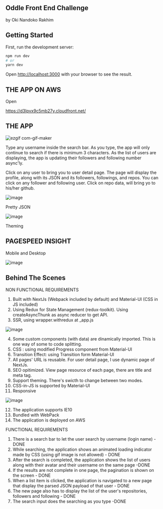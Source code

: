 ## Oddle Front End Challenge 
by Oki Nandoko Rakhim




## Getting Started

First, run the development server:

```bash
npm run dev
# or
yarn dev
```

Open [http://localhost:3000](http://localhost:3000) with your browser to see the result.


## THE APP ON AWS

Open

https://d3lpvx9c5mb27y.cloudfront.net/

## THE APP

![ezgif com-gif-maker](https://user-images.githubusercontent.com/5979589/112435264-16518d00-8d77-11eb-9084-59675a908563.gif)

Type any username inside the search bar. As you type, the app will only continue to search if there is minimum 3 characters.
As the list of users are displaying, the app is updating their followers and following number async'ly. 

Click on any user to bring you to user detail page. The page will display the profile, along with its JSON and its followers, followings, and repos.
You can click on any follower and following user. Click on repo data, will bring yo to his/her github.

![image](https://user-images.githubusercontent.com/5979589/112437529-a09af080-8d79-11eb-8a05-f5adadcfdffe.png)

Pretty JSON

![image](https://user-images.githubusercontent.com/5979589/112437758-dcce5100-8d79-11eb-9398-e4e1ead63820.png)

Theming


## PAGESPEED INSIGHT

Mobile and Desktop

![image](https://user-images.githubusercontent.com/5979589/112432081-f029ee00-8d72-11eb-9c00-2e5c9807e3a1.png)



## Behind The Scenes
NON FUNCTIONAL REQUIREMENTS
1. Built with NextJs (Webpack included by default) and Material-UI (CSS in JS included)
2. Using Redux for State Management (redux-toolkit). Using createAsyncThunk as async reducer to get API.
3. SSR, using wrapper.withredux at _app.js

![image](https://user-images.githubusercontent.com/5979589/112420717-42154880-8d60-11eb-92d7-2424c2674daf.png)

4. Some custom components (with data) are dinamically imported. This is one way of some to code splitting.
5. CSS : using modified Progress component from Material-UI
6. Transition Effect: using Transition form Material-UI
7. All pages' URL is reusable. For user detail page, I use dynamic page of NextJs.
8. SEO opitimized. View page resource of each page, there are title and meta tag.
9. Support theming. There's swicth to change between two modes.
10. CSS-in-JS is supported by Material-UI
11. Responsive

![image](https://user-images.githubusercontent.com/5979589/112423088-96222c00-8d64-11eb-959a-8f52a3d00992.png)


12. The application supports IE10
13. Bundled with WebPack
14. The application is deployed on AWS

FUNCTIONAL REQUIREMENTS
1. There is a search bar to let the user search by username (login name) - DONE
2. While searching, the application shows an animated loading indicator made by CSS (using gif image is not allowed) - DONE
3. After the search is completed, the application shows the list of users along with their avatar and their username on the same page -DONE
4. If the results are not complete in one page, the pagination is shown on the screen - DONE
5. When a list item is clicked, the application is navigated to a new page that display the parsed JSON payload of that user - DONE
6. The new page also has to display the list of the user's repositories, followers and following - DONE
7. The search input does the searching as you type -DONE



